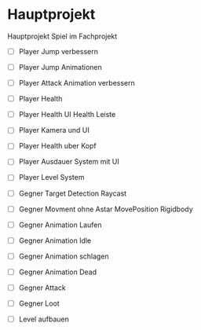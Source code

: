 # Hauptprojekt
Hauptprojekt Spiel im Fachprojekt
- [ ] Player Jump verbessern
- [ ] Player Jump Animationen
- [ ] Player Attack Animation verbessern
- [ ] Player Health
- [ ] Player Health UI Health Leiste 
- [ ] Player Kamera und UI
- [ ] Player Health uber Kopf
- [ ] Player Ausdauer System mit UI
- [ ] Player Level System
- [ ] Gegner Target Detection Raycast 
- [ ] Gegner Movment ohne Astar MovePosition Rigidbody 
- [ ] Gegner Animation Laufen
- [ ] Gegner Animation Idle 
- [ ] Gegner Animation schlagen
- [ ] Gegner Animation Dead
- [ ] Gegner Attack 
- [ ] Gegner Loot
- [ ] Level aufbauen

